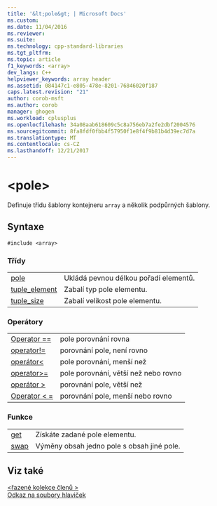 ```yaml
---
title: '&lt;pole&gt; | Microsoft Docs'
ms.custom: 
ms.date: 11/04/2016
ms.reviewer: 
ms.suite: 
ms.technology: cpp-standard-libraries
ms.tgt_pltfrm: 
ms.topic: article
f1_keywords: <array>
dev_langs: C++
helpviewer_keywords: array header
ms.assetid: 084147c1-e805-478e-8201-76846020f187
caps.latest.revision: "21"
author: corob-msft
ms.author: corob
manager: ghogen
ms.workload: cplusplus
ms.openlocfilehash: 34a08aab618609c5c8a756eb7a2fe2dbf2004576
ms.sourcegitcommit: 8fa8fdf0fbb4f57950f1e8f4f9b81b4d39ec7d7a
ms.translationtype: MT
ms.contentlocale: cs-CZ
ms.lasthandoff: 12/21/2017
---
```

# <a name="ltarraygt"></a>&lt;pole&gt;
Definuje třídu šablony kontejneru `array` a několik podpůrných šablony.  
  
## <a name="syntax"></a>Syntaxe  
  
```  
#include <array>  
```  
  
### <a name="classes"></a>Třídy  
  
|||  
|-|-|  
|[pole](../standard-library/array-class-stl.md)|Ukládá pevnou délkou pořadí elementů.|  
|[tuple_element](../standard-library/tuple-element-class-tuple.md)|Zabalí typ pole elementu.|  
|[tuple_size](../standard-library/tuple-size-class-tuple.md)|Zabalí velikost pole elementu.|  
  
### <a name="operators"></a>Operátory  
  
|||  
|-|-|  
|[Operator ==](../standard-library/array-operators.md#op_eq_eq)|pole porovnání rovna|  
|[operator!=](../standard-library/array-operators.md#op_neq)|porovnání pole, není rovno|  
|[operátor\<](../standard-library/array-operators.md#op_lt)|pole porovnání, menší než|  
|[operator>=](../standard-library/array-operators.md#op_gt_eq)|pole porovnání, větší než nebo rovno|  
|[operátor >](../standard-library/array-operators.md#op_gt)|porovnání pole, větší než|  
|[Operator < =](../standard-library/array-operators.md#op_lt_eq)|porovnání pole, menší nebo rovno|  
  
### <a name="functions"></a>Funkce  
  
|||  
|-|-|  
|[get](../standard-library/array-functions.md#get)|Získáte zadané pole elementu.|  
|[swap](../standard-library/array-functions.md#swap)|Výměny obsah jedno pole s obsah jiné pole.|  
  
## <a name="see-also"></a>Viz také  
 [\<řazené kolekce členů >](../standard-library/tuple.md)   
 [Odkaz na soubory hlaviček](../standard-library/cpp-standard-library-header-files.md)



